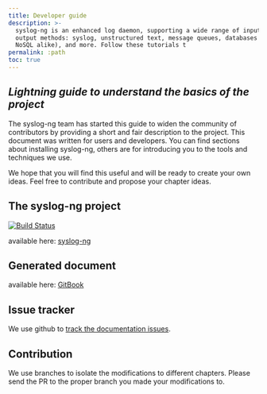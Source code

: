 ```yaml
---
title: Developer guide
description: >-
  syslog-ng is an enhanced log daemon, supporting a wide range of input and
  output methods: syslog, unstructured text, message queues, databases (SQL and
  NoSQL alike), and more. Follow these tutorials t
permalink: :path
toc: true
---
```


[ref:dev-guide]: dev-guide
[ref:doc-issue-tracker]: https://github.com/syslog-ng/doc/issues
[gh:ose-official]: http://www.github.com/balabit/syslog-ng
[gh:ose-dev-shell-badge]: https://github.com/syslog-ng/syslog-ng/actions/workflows/devshell.yml/badge.svg
[gh:ose-monitor]: https://ci.syslog-ng.com/view/OSE-DAILY-MONITOR

## _Lightning guide to understand the basics of the project_

The syslog-ng team has started this guide to widen the community of
contributors by providing a short and fair description to the project.
This document was written for users and developers. You can find sections
about installing syslog-ng, others are for introducing you to the tools and techniques we use.

We hope that you will find this useful and will be ready to create your own ideas.
Feel free to contribute and propose your chapter ideas.

## The syslog-ng project

<!-- could not get the badge work with the embedded ref [gh:ose-dev-shell-badge] solution -->
[![Build Status](https://github.com/syslog-ng/syslog-ng/actions/workflows/devshell.yml/badge.svg)][gh:ose-monitor]

available here: [syslog-ng][gh:ose-official]

## Generated document

available here: [GitBook][ref:dev-guide]

## Issue tracker

We use github to [track the documentation issues][ref:doc-issue-tracker].

## Contribution

We use branches to isolate the modifications to different chapters. Please send the PR to the proper branch you made your modifications to.
